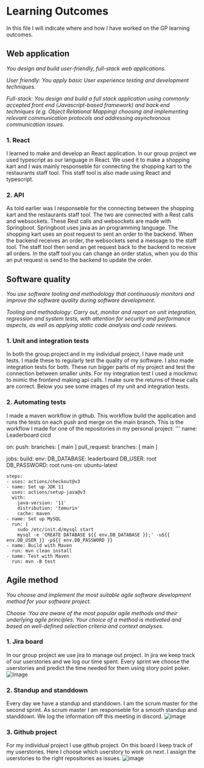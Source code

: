 # Learning Outcomes
In this file I will indicate where and how I have worked on the GP learning outcomes.

## Web application
*You design and build user-friendly, full-stack web applications.*

*User friendly: You apply basic User experience testing and development techniques.*

*Full-stack: You design and build a full stack application using commonly accepted front end (Javascript-based framework) and back end techniques (e.g. Object Relational Mapping) choosing and implementing relevant communication protocols and addressing asynchronous communication issues.*

### 1. React
I learned to make and develop an React application. In our group project we used typescript as our language in React. We used it to make a shopping kart and I was mainly responseble for connecting the shopping kart to the restaurants staff tool. This staff tool is also made using React and typescript.

### 2. API
As told earlier was I responseble for the connecting between the shopping kart and the restaurants staff tool. The two are connected with a Rest calls and websockets. These Rest calls and websockets are made with Springboot. Springboot uses java as an programming language. The shopping kart uses an post request to sent an order to the backend. When the backend receives an order, the websockets send a message to the staff tool. The staff tool then send an get request back to the backend to receive all orders. In the staff tool you can change an order status, when you do this an put request is send to the backend to update the order.

## Software quality
*You use software tooling and methodology that continuously monitors and improve the software quality during software development.*

*Tooling and methodology: Carry out, monitor and report on unit integration, regression and system tests, with attention for security and performance aspects, as well as applying static code analysis and code reviews.*

### 1. Unit and integration tests
In both the group project and in my individual project, I have made unit tests. I made these to regularly test the quality of my software. I also made integration tests for both. These run bigger parts of my project and test the connection between smaller units. For my integration test I used a mockmvc to mimic the frontend making api calls. I make sure the returns of these calls are correct. Below you see some images of my unit and integration tests.

### 2. Automating tests 
I made a maven workflow in github. This workflow build the application and runs the tests on each push and merge on the main branch. This is the workflow I made for one of the repositories in my personal project:
'''
name: Leaderboard cicd

on:
  push:
    branches: [ main ]
  pull_request:
    branches: [ main ]

jobs:
  build:
    env:
      DB_DATABASE: leaderboard
      DB_USER: root
      DB_PASSWORD: root
    runs-on: ubuntu-latest

    steps:
    - uses: actions/checkout@v3
    - name: Set up JDK 11
      uses: actions/setup-java@v3
      with:
        java-version: '11'
        distribution: 'temurin'
        cache: maven
    - name: Set up MySQL
      run: |
        sudo /etc/init.d/mysql start
        mysql -e 'CREATE DATABASE ${{ env.DB_DATABASE }};' -u${{ env.DB_USER }} -p${{ env.DB_PASSWORD }}
    - name: Build with Maven
      run: mvn clean install
    - name: Test with Maven
      run: mvn -B test 
## Agile method
*You choose and implement the most suitable agile software development method for your software project.*

*Choose :You are aware of the most popular agile methods and their underlying agile principles. Your choice of a method is motivated and based on well-defined selection criteria and context analyses.*

### 1. Jira board
In our group project we use jira to manage out project. In jira we keep track of our userstories and we log our time spent. Every sprint we choose the userstories and predict the time needed for them using story point poker. 
![image](https://user-images.githubusercontent.com/49039524/165054590-5130bf44-fabf-4e46-b0d3-973da6ba87f2.png)

### 2. Standup and standdown
Every day we have a standup and standdown. I am the scrum master for the second sprint. As scrum master I am responseble for a smooth standup and standdown. We log the information off this meeting in discord.
![image](https://user-images.githubusercontent.com/49039524/165056092-7166df38-28a6-42f5-bf84-232974fa8c31.png)

### 3. Github project
For my individual project I use github project. On this board I keep track of my userstories. Here I choose which userstory to work on next. I assign the userstories to the right repositories as issues.
![image](https://user-images.githubusercontent.com/49039524/168060287-7cebad44-e5fa-4004-8171-a7beb337815d.png)


